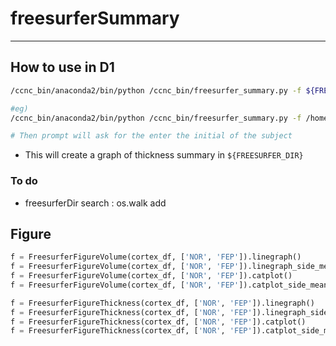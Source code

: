 # freesurferSummary

---

## How to use in D1

```sh
/ccnc_bin/anaconda2/bin/python /ccnc_bin/freesurfer_summary.py -f ${FREESURFER_DIR}

#eg) 
/ccnc_bin/anaconda2/bin/python /ccnc_bin/freesurfer_summary.py -f /home/kangik/KANGIK/FREESURFER

# Then prompt will ask for the enter the initial of the subject
```

- This will create a graph of thickness summary in `${FREESURFER_DIR}`

### To do
- freesurferDir search : os.walk add



## Figure

```py
f = FreesurferFigureVolume(cortex_df, ['NOR', 'FEP']).linegraph()
f = FreesurferFigureVolume(cortex_df, ['NOR', 'FEP']).linegraph_side_mean()
f = FreesurferFigureVolume(cortex_df, ['NOR', 'FEP']).catplot()
f = FreesurferFigureVolume(cortex_df, ['NOR', 'FEP']).catplot_side_mean()

f = FreesurferFigureThickness(cortex_df, ['NOR', 'FEP']).linegraph()
f = FreesurferFigureThickness(cortex_df, ['NOR', 'FEP']).linegraph_side_mean()
f = FreesurferFigureThickness(cortex_df, ['NOR', 'FEP']).catplot()
f = FreesurferFigureThickness(cortex_df, ['NOR', 'FEP']).catplot_side_mean()
```
